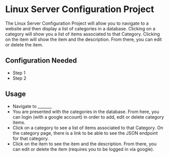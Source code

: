 # Linux Server Configuration Project 
The Linux Server Configuration Project will allow you to navigate to a website and then display a list of categories in a database. Clicking on a category will show you a list of items associated to that Category. Clicking on the item will show the item and the description. From there, you can edit or delete the item.

## Configuration Needed 
- Step 1
- Step 2

## Usage
- Navigate to _______
- You are presented with the categories in the database. From here, you can login (with a google account) in order to add, edit or delete category items.
- Click on a category to see a list of items associated to that Category. On the category page, there is a link to be able to see the JSON endpoint for that category.
- Click on the item to see the item and the description. From there, you can edit or delete the item (requires you to be logged in via google).
